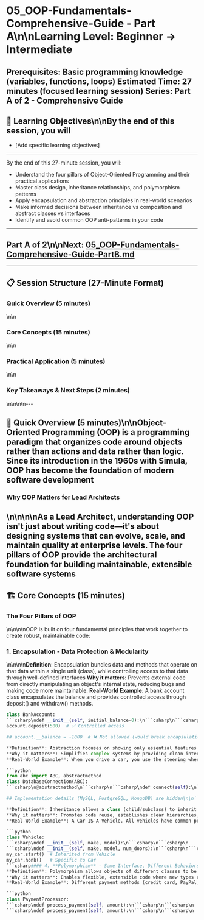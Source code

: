 # 05_OOP-Fundamentals-Comprehensive-Guide - Part A\n\n**Learning Level**: Beginner → Intermediate

**Prerequisites**: Basic programming knowledge (variables, functions, loops)
**Estimated Time**: 27 minutes (focused learning session)
**Series**: Part A of 2 - Comprehensive Guide
---

## 🎯 Learning Objectives\n\nBy the end of this session, you will

- [Add specific learning objectives]

---
By the end of this 27-minute session, you will:

- Understand the four pillars of Object-Oriented Programming and their practical applications
- Master class design, inheritance relationships, and polymorphism patterns
- Apply encapsulation and abstraction principles in real-world scenarios
- Make informed decisions between inheritance vs composition and abstract classes vs interfaces
- Identify and avoid common OOP anti-patterns in your code

---

## Part A of 2\n\nNext: [05_OOP-Fundamentals-Comprehensive-Guide-PartB.md](05_OOP-Fundamentals-Comprehensive-Guide-PartB.md)

---

## 📋 Session Structure (27-Minute Format)

### Quick Overview (5 minutes)

\n\n

### Core Concepts (15 minutes)

\n\n

### Practical Application (5 minutes)

\n\n

### Key Takeaways & Next Steps (2 minutes)

\n\n\n\n---

## 🚀 Quick Overview (5 minutes)\n\nObject-Oriented Programming (OOP) is a programming paradigm that organizes code around **objects** rather than actions and data rather than logic. Since its introduction in the 1960s with Simula, OOP has become the foundation of modern software development

### Why OOP Matters for Lead Architects

\n\n\n\nAs a Lead Architect, understanding OOP isn't just about writing code—it's about designing systems that can evolve, scale, and maintain quality at enterprise levels. The four pillars of OOP provide the architectural foundation for building maintainable, extensible software systems
---

## 🏗️ Core Concepts (15 minutes)

### The Four Pillars of OOP

\n\n\n\nOOP is built on four fundamental principles that work together to create robust, maintainable code:

### 1. **Encapsulation** - Data Protection & Modularity

\n\n\n\n**Definition**: Encapsulation bundles data and methods that operate on that data within a single unit (class), while controlling access to that data through well-defined interfaces
**Why it matters**: Prevents external code from directly manipulating an object's internal state, reducing bugs and making code more maintainable.
**Real-World Example**: A bank account class encapsulates the balance and provides controlled access through deposit() and withdraw() methods.

```python
class BankAccount:
```csharp\ndef __init__(self, initial_balance=0):\n```csharp\n```csharp\n    self.__balance = initial_balance  # Private attribute\n```csharp\n```csharp\ndef deposit(self, amount):\n```csharp\n```csharp\n    if amount > 0:\n```csharp\n```csharp\n        self.__balance += amount\n```csharp\n```csharp\n        return True\n```csharp\n```csharp\n    return False\n```csharp\n```csharp\ndef withdraw(self, amount):\n```csharp\n```csharp\n    if 0 < amount <= self.__balance:\n```csharp\n```csharp\n        self.__balance -= amount\n```csharp\n```csharp\n        return True\n```csharp\n```csharp\n    return False\n```csharp\n```csharp\ndef get_balance(self):\n```csharp\n```csharp\n    return self.__balance\n```csharp\n## Usage - external code can't directly modify balance\n\naccount = BankAccount(1000)
account.deposit(500)  # ✅ Controlled access

## account.__balance = -1000  # ❌ Not allowed (would break encapsulation)\n\n```csharp#### 2. **Abstraction** - Hiding Complexity

**Definition**: Abstraction focuses on showing only essential features while hiding implementation details.
**Why it matters**: Simplifies complex systems by providing clean interfaces that users can interact with without understanding internal complexity.
**Real-World Example**: When you drive a car, you use the steering wheel, pedals, and gear shift (abstraction) without needing to understand the internal combustion engine or transmission mechanics.

```python
from abc import ABC, abstractmethod
class DatabaseConnection(ABC):
```csharp\n@abstractmethod\n```csharp\n```csharp\ndef connect(self):\n```csharp\n```csharp\n    pass\n```csharp\n```csharp\n@abstractmethod\n```csharp\n```csharp\ndef execute_query(self, query):\n```csharp\n```csharp\n    pass\n```csharp\n```csharp\n@abstractmethod\n```csharp\n```csharp\ndef close(self):\n```csharp\n```csharp\n    pass\n```csharp\n## Users work with this clean interface

## Implementation details (MySQL, PostgreSQL, MongoDB) are hidden\n\n```csharp#### 3. **Inheritance** - Code Reuse & Relationships

**Definition**: Inheritance allows a class (child/subclass) to inherit properties and methods from another class (parent/superclass), establishing IS-A relationships.
**Why it matters**: Promotes code reuse, establishes clear hierarchies, and enables polymorphism.
**Real-World Example**: A Car IS-A Vehicle. All vehicles have common properties (speed, direction) and behaviors (start, stop), but cars have additional specific features.

```python
class Vehicle:
```csharp\ndef __init__(self, make, model):\n```csharp\n```csharp\n    self.make = make\n```csharp\n```csharp\n    self.model = model\n```csharp\n```csharp\n    self.speed = 0\n```csharp\n```csharp\ndef start(self):\n```csharp\n```csharp\n    print(f"{self.make} {self.model} starting...")\n```csharp\n```csharp\ndef stop(self):\n```csharp\n```csharp\n    self.speed = 0\n```csharp\n```csharp\n    print(f"{self.make} {self.model} stopped.")\n```csharp\nclass Car(Vehicle):  # Car IS-A Vehicle
```csharp\ndef __init__(self, make, model, num_doors):\n```csharp\n```csharp\n    super().__init__(make, model)  # Call parent constructor\n```csharp\n```csharp\n    self.num_doors = num_doors\n```csharp\n```csharp\ndef honk(self):\n```csharp\n```csharp\n    print("Honk! Honk!")\n```csharp\n## Usage\n\nmy_car = Car("Toyota", "Camry", 4)
my_car.start()  # Inherited from Vehicle
my_car.honk()   # Specific to Car
```csharp#### 4. **Polymorphism** - Same Interface, Different Behaviors
**Definition**: Polymorphism allows objects of different classes to be treated as objects of a common superclass, with the same method calls producing different results.
**Why it matters**: Enables flexible, extensible code where new types can be added without modifying existing code.
**Real-World Example**: Different payment methods (credit card, PayPal, bank transfer) all implement a "process_payment()" method, but each handles the payment differently.

```python
class PaymentProcessor:
```csharp\ndef process_payment(self, amount):\n```csharp\n```csharp\n    raise NotImplementedError("Subclasses must implement process_payment")\n```csharp\nclass CreditCardProcessor(PaymentProcessor):
```csharp\ndef process_payment(self, amount):\n```csharp\n```csharp\n    print(f"Processing ${amount} via credit card...")\n```csharp\n```csharp\n    # Credit card specific logic\n```csharp\n```csharp\n    return f"Credit card payment of ${amount} processed"\n```csharp\nclass PayPalProcessor(PaymentProcessor):
